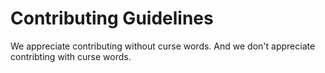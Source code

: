 # Contributing Guidelines

We appreciate contributing without curse words. And we don't appreciate contribting with curse words.
